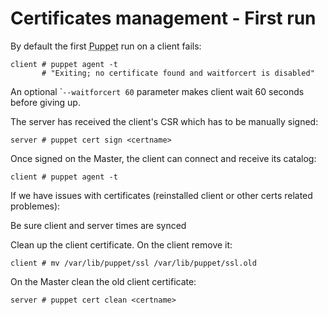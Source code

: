      
           
       
<h1>Certificates management - First run</h1>
       
                            
<p>By default the first <abbr title="Puppet automation tool">Puppet</abbr> run on a client fails:</p> 
<pre class=" code"><code><span class="java_plain">client&nbsp;#&nbsp;puppet&nbsp;agent&nbsp;</span><span class="java_operator">-</span><span class="java_plain">t</span>
<span class="java_plain">&nbsp;&nbsp;&nbsp;&nbsp;&nbsp;&nbsp;&nbsp;#&nbsp;</span><span class="java_literal">&quot;Exiting;&nbsp;no&nbsp;certificate&nbsp;found&nbsp;and&nbsp;waitforcert&nbsp;is&nbsp;disabled&quot;</span><span class="java_plain"></span></code></pre>
<p>An optional `<code><span class="java_operator">--</span><span class="java_plain">waitforcert&nbsp;</span><span class="java_literal">60</span><span class="java_plain"></span></code> parameter makes client wait 60 seconds before giving up.</p>
<p>The server has received the client's CSR which has to be manually signed:</p> 
<pre class=" code"><code><span class="java_plain">server&nbsp;#&nbsp;puppet&nbsp;cert&nbsp;sign&nbsp;</span><span class="java_operator">&lt;</span><span class="java_plain">certname</span><span class="java_operator">&gt;</span><span class="java_plain"></span></code></pre>
<p>Once signed on the Master, the client can connect and receive its catalog:</p> 
<pre class=" code"><code><span class="java_plain">client&nbsp;#&nbsp;puppet&nbsp;agent&nbsp;</span><span class="java_operator">-</span><span class="java_plain">t</span></code></pre>
<p>If we have issues with certificates (reinstalled client or other certs related problemes):</p>
<p>Be sure client and server times are synced</p>
<p>Clean up the client certificate. On the client remove it:</p> 
<pre class=" code"><code><span class="java_plain">client&nbsp;#&nbsp;mv&nbsp;</span><span class="java_operator">/</span><span class="java_plain">var</span><span class="java_operator">/</span><span class="java_plain">lib</span><span class="java_operator">/</span><span class="java_plain">puppet</span><span class="java_operator">/</span><span class="java_plain">ssl&nbsp;</span><span class="java_operator">/</span><span class="java_plain">var</span><span class="java_operator">/</span><span class="java_plain">lib</span><span class="java_operator">/</span><span class="java_plain">puppet</span><span class="java_operator">/</span><span class="java_plain">ssl</span><span class="java_separator">.</span><span class="java_plain">old</span></code></pre>
<p>On the Master clean the old client certificate:</p> 
<pre class=" code"><code><span class="java_plain">server&nbsp;#&nbsp;puppet&nbsp;cert&nbsp;clean&nbsp;</span><span class="java_operator">&lt;</span><span class="java_plain">certname</span><span class="java_operator">&gt;</span><span class="java_plain"></span></code></pre>
     
